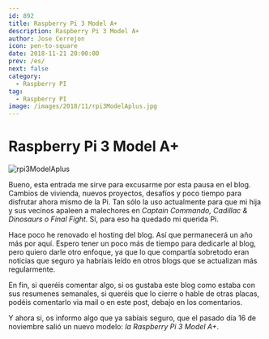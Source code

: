 ```yaml
---
id: 892
title: Raspberry Pi 3 Model A+
description: Raspberry Pi 3 Model A+
author: Jose Cerrejon
icon: pen-to-square
date: 2018-11-21 20:00:00
prev: /es/
next: false
category:
  - Raspberry PI
tag:
  - Raspberry PI
image: /images/2018/11/rpi3ModelAplus.jpg
---
```


# Raspberry Pi 3 Model A+

![rpi3ModelAplus](/images/2018/11/rpi3ModelAplus.jpg)

Bueno, esta entrada me sirve para excusarme por esta pausa en el blog. Cambios de vivienda, nuevos proyectos, desafíos y poco tiempo para disfrutar ahora mismo de la Pi. Tan sólo la uso actualmente para que mi hija y sus vecinos apaleen a malechores en *Captain Commando, Cadillac & Dinosaurs o Final Fight*. Si, para eso ha quedado mi querida Pi.

Hace poco he renovado el hosting del blog. Así que permanecerá un año más por aquí. Espero tener un poco más de tiempo para dedicarle al blog, pero quiero darle otro enfoque, ya que lo que compartía sobretodo eran noticias que seguro ya habríais leído en otros blogs que se actualizan más regularmente.

En fin, si queréis comentar algo, si os gustaba este blog como estaba con sus resumenes semanales, si queréis que lo cierre o hable de otras placas, podéis comentarlo via mail o en este post, debajo en los comentarios.

Y ahora si, os informo algo que ya sabíais seguro, que el pasado día 16 de noviembre salió un nuevo modelo: *la Raspberry Pi 3 Model A+*.
